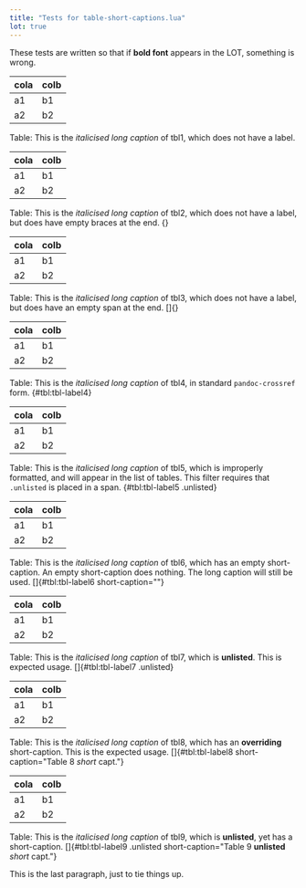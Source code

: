 ```yaml
---
title: "Tests for table-short-captions.lua"
lot: true
---
```


These tests are written so that if **bold font** appears in the LOT, something is wrong.


| cola | colb |
| ---- | ---- |
| a1   | b1   |
| a2   | b2   |

Table: This is the *italicised long caption* of tbl1, which does not have a label.


| cola | colb |
| ---- | ---- |
| a1   | b1   |
| a2   | b2   |

Table: This is the *italicised long caption* of tbl2, which does not have a label, but does have empty braces at the end.  {}


| cola | colb |
| ---- | ---- |
| a1   | b1   |
| a2   | b2   |

Table: This is the *italicised long caption* of tbl3, which does not have a label, but does have an empty span at the end.  []{}


| cola | colb |
| ---- | ---- |
| a1   | b1   |
| a2   | b2   |

Table: This is the *italicised long caption* of tbl4, in standard `pandoc-crossref` form.  {#tbl:tbl-label4}


| cola | colb |
| ---- | ---- |
| a1   | b1   |
| a2   | b2   |

Table: This is the *italicised long caption* of tbl5, which is improperly formatted, and will appear in the list of tables. This filter requires that `.unlisted` is placed in a span.  {#tbl:tbl-label5 .unlisted}


| cola | colb |
| ---- | ---- |
| a1   | b1   |
| a2   | b2   |

Table: This is the *italicised long caption* of tbl6, which has an empty short-caption. An empty short-caption does nothing. The long caption will still be used.  []{#tbl:tbl-label6 short-caption=""}


| cola | colb |
| ---- | ---- |
| a1   | b1   |
| a2   | b2   |

Table: This is the *italicised long caption* of tbl7, which is **unlisted**. This is expected usage.  []{#tbl:tbl-label7 .unlisted}


| cola | colb |
| ---- | ---- |
| a1   | b1   |
| a2   | b2   |

Table: This is the *italicised long caption* of tbl8, which has an **overriding** short-caption. This is the expected usage.  []{#tbl:tbl-label8 short-caption="Table 8 *short* capt."}


| cola | colb |
| ---- | ---- |
| a1   | b1   |
| a2   | b2   |

Table: This is the *italicised long caption* of tbl9, which is **unlisted**, yet has a short-caption.  []{#tbl:tbl-label9 .unlisted short-caption="Table 9 **unlisted** *short* capt."}


This is the last paragraph, just to tie things up.
